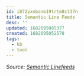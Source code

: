 ```yaml
---
id: i072yxnbanm19trtm8ct37n
title: Semantic Line Feeds
desc: ''
updated: 1682695085377
created: 1682695052578
tags:
  - kb
  - tool
---
```


_Source: [Semantic Linefeeds](https://rhodesmill.org/brandon/2012/one-sentence-per-line/)_